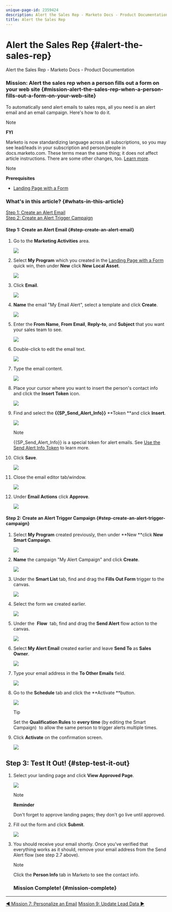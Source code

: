 ```yaml
---
unique-page-id: 2359424
description: Alert the Sales Rep - Marketo Docs - Product Documentation
title: Alert the Sales Rep
---
```


# Alert the Sales Rep {#alert-the-sales-rep}

Alert the Sales Rep - Marketo Docs - Product Documentation

### Mission: Alert the sales rep when a person fills out a form on your web site {#mission-alert-the-sales-rep-when-a-person-fills-out-a-form-on-your-web-site}

To automatically send alert emails to sales reps, all you need is an alert email and an email campaign. Here's how to do it.

>[!NOTE]
>
>**FYI**
>
>Marketo is now standardizing language across all subscriptions, so you may see lead/leads in your subscription and person/people in docs.marketo.com. These terms mean the same thing; it does not affect article instructions. There are some other changes, too. [Learn more](http://docs.marketo.com/display/DOCS/Updates+to+Marketo+Terminology).

>[!NOTE]
>
>**Prerequisites**
>
>* [Landing Page with a Form](landing-page-with-a-form.md) 
>

### What's in this article? {#whats-in-this-article}

[Step 1: Create an Alert Email](#step-create-an-alert-email)  
[Step 2: Create an Alert Trigger Campaign](#step-create-an-alert-trigger-campaign)

#### Step 1: Create an Alert Email {#step-create-an-alert-email}

1. Go to the **Marketing Activities** area.

   ![](assets/one-5.png)

1. Select **My Program** which you created in the [Landing Page with a Form](landing-page-with-a-form.md) quick win, then under **New** click **New Local Asset**.

   ![](assets/two-6.png)

1. Click **Email**.

   ![](assets/three-5.png)

1. **Name** the email "My Email Alert", select a template and click **Create**.

   ![](assets/four-4.png)

1. Enter the **From Name**, **From Email**, **Reply-to**, and **Subject** that you want your sales team to see.

   ![](assets/five-5.png)

1. Double-click to edit the email text.

   ![](assets/six-5.png)

1. Type the email content.

   ![](assets/seven-6.png)

1. Place your cursor where you want to insert the person's contact info and click&nbsp;the&nbsp;**Insert Token** icon.

   ![](assets/eight-4.png)

1. Find and select the **{{SP_Send_Alert_Info}}** **Token **and click **Insert**.

   ![](assets/image2014-9-24-13-3a10-3a0.png)

   >[!NOTE]
   >
   >{{SP_Send_Alert_Info}} is a special token for alert emails. See [Use the Send Alert Info Token](../../product-docs/email-marketing/general/using-tokens/use-the-send-alert-info-token-{{sp_send_alert_info}}.md) to learn more.

1. Click **Save**.

   ![](assets/ten-5.png)

1. Close the email editor tab/window.

   ![](assets/eleven-5.png)

1. Under&nbsp;**Email Actions** click&nbsp;**Approve**.

   ![](assets/twelve-4.png)

#### Step 2: Create an Alert Trigger Campaign {#step-create-an-alert-trigger-campaign}

1. Select **My Program** created previously, then under **New **click **New Smart Campaign**.

   ![](assets/image2014-9-24-13-3a14-3a17.png)

1. **Name** the campaign "My Alert Campaign" and click **Create**.

   ![](assets/image2014-9-24-13-3a14-3a28.png)

1. Under the **Smart List** tab, find and drag the **Fills Out Form** trigger to the canvas.

   ![](assets/image2014-9-24-13-3a14-3a43.png)

1. Select the form we created earlier.

   ![](assets/image2014-9-24-13-3a14-3a58.png)

1. Under the&nbsp; **Flow** &nbsp;tab, find and drag the **Send Alert** flow action to the canvas.

   ![](assets/image2014-9-24-13-3a15-3a10.png)

1. Select **My Alert Email** created earlier and leave **Send To** as **Sales Owner**.

   ![](assets/eighteen-1.png)

1. Type your email address in the **To Other Emails** field. &nbsp;

   ![](assets/nineteen-2.png)

1. Go to the **Schedule** tab and click the **Activate **button.

   ![](assets/twenty-2.png)

   >[!TIP]
   >
   >
   >Set the **Qualification Rules** to **every time** (by editing the Smart Campaign)&nbsp; to allow the same person to trigger alerts multiple times.

1. Click **Activate** on the confirmation screen.

   ![](assets/twenty-one-1.png)

## Step 3: Test It Out! {#step-test-it-out}

1. Select your landing page and click **View Approved Page**.  

   ![](assets/image2014-9-24-13-3a17-3a8.png)

   >[!NOTE]
   >
   >**Reminder**
   >
   >
   >Don't forget to approve landing pages; they don't go live until approved.

1. Fill out the form and click **Submit**.

   ![](assets/image2014-9-24-13-3a17-3a41.png)

1. You should receive your email shortly. Once you've verified that everything works as it should, remove your email address from the Send Alert flow (see step 2.7 above).

   >[!NOTE]
   >
   >Click the **Person Info** tab in Marketo to see the contact info.

   ### Mission Complete! {#mission-complete}

---

[◄ Mission 7: Personalize an Email](personalize-an-email.md) [Mission 9: Update Lead Data ►](update-person-data.md) 